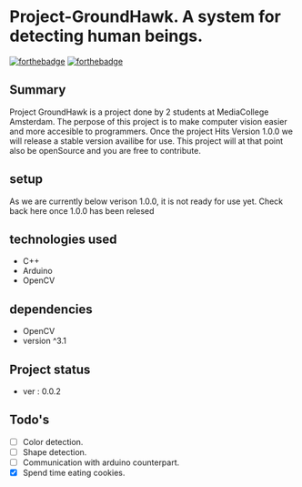 # Project-GroundHawk. A system for detecting human beings.

[![forthebadge](http://forthebadge.com/images/badges/contains-cat-gifs.svg)](http://forthebadge.com)
[![forthebadge](http://forthebadge.com/images/badges/compatibility-betamax.svg)](http://forthebadge.com)

## Summary
Project GroundHawk is a project done by 2 students at MediaCollege Amsterdam.
The perpose of this project is to make computer vision easier and more accesible to programmers.
Once the project Hits Version 1.0.0 we will release a stable version availibe for use.
This project will at that point also be openSource and you are free to contribute.

## setup
As we are currently below verison 1.0.0, it is not ready for use yet.
Check back here once 1.0.0 has been relesed

## technologies used
- C++
- Arduino
- OpenCV
  
## dependencies
- OpenCV
- version ^3.1

## Project status
- ver : 0.0.2

## Todo's
- [ ] Color detection.
- [ ] Shape detection.
- [ ] Communication with arduino counterpart.
- [x] Spend time eating cookies. 
